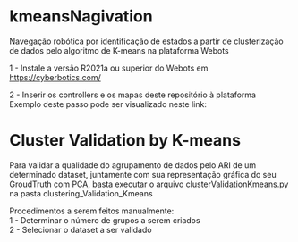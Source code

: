 # kmeansNagivation
Navegação robótica por identificação de estados a partir de clusterização de dados pelo algoritmo de K-means na plataforma Webots

1 - Instale a versão R2021a ou superior do Webots em https://cyberbotics.com/

2 - Inserir os controllers e os mapas deste repositório à plataforma  
    Exemplo deste passo pode ser visualizado neste link: 
    
    
# Cluster Validation by K-means

Para validar a qualidade do agrupamento de dados pelo ARI de um determinado dataset, juntamente com sua representação gráfica do seu GroudTruth com PCA, basta executar o arquivo clusterValidationKmeans.py na pasta clustering_Validation_Kmeans  

Procedimentos a serem feitos manualmente:  
1 - Determinar o número de grupos a serem criados  
2 - Selecionar o dataset a ser validado
